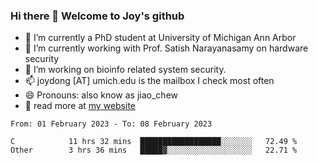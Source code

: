 ### Hi there 👋 Welcome to Joy's github

- 🔭 I’m currently a PhD student at University of Michigan Ann Arbor
- 🌱 I’m currently working with Prof. Satish Narayanasamy on hardware security
- 👯 I’m working on bioinfo related system security. 
- 📫 joydong [AT] umich.edu is the mailbox I check most often
- 😄 Pronouns: also know as jiao_chew
- 💬 read more at [my website](https://joydddd.github.io/)
<!--START_SECTION:waka-->

```text
From: 01 February 2023 - To: 08 February 2023

C            11 hrs 32 mins  ██████████████████░░░░░░░   72.49 %
Other        3 hrs 36 mins   █████▓░░░░░░░░░░░░░░░░░░░   22.71 %
```

<!--END_SECTION:waka-->
